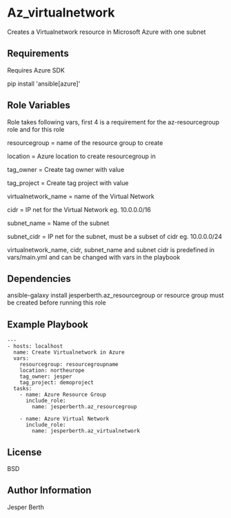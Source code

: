 Az_virtualnetwork
=========

Creates a Virtualnetwork resource in Microsoft Azure with one subnet

Requirements
------------

Requires Azure SDK

pip install 'ansible[azure]'

Role Variables
--------------

Role takes following vars, first 4 is a requirement for the az-resourcegroup role and for this role

resourcegroup = name of the resource group to create

location = Azure location to create resourcegroup in

tag_owner = Create tag owner with value

tag_project = Create tag project with value

virtualnetwork_name = name of the Virtual Network

cidr = IP net for the Virtual Network eg. 10.0.0.0/16

subnet_name = Name of the subnet

subnet_cidr = IP net for the subnet, must be a subset of cidr eg. 10.0.0.0/24

virtualnetwork_name, cidr, subnet_name and subnet cidr is predefined in vars/main.yml and can be changed with vars in the playbook

Dependencies
------------

ansible-galaxy install jesperberth.az_resourcegroup or resource group must be created before running this role

Example Playbook
----------------

```ansible
---
- hosts: localhost
  name: Create Virtualnetwork in Azure
  vars:
    resourcegroup: resourcegroupname
    location: northeurope
    tag_owner: jesper
    tag_project: demoproject
  tasks:
    - name: Azure Resource Group
      include_role:
        name: jesperberth.az_resourcegroup

    - name: Azure Virtual Network
      include_role:
        name: jesperberth.az_virtualnetwork

```

License
-------

BSD

Author Information
------------------

Jesper Berth